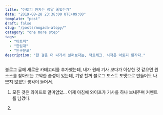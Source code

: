 ```yaml
---
title: "아토피 환자는 정말 줄었는가"
date: "2019-08-28 23:38:00 UTC+09:00"
template: "post"
draft: false
slug: "/posts/nogada-atopy/"
category: "one more step"
tags:
  - "아토피"
  - "한림대"
  - "인구분포"
description: "한 걸음 더 나가서 살펴보자는, 팩트체크. 시작은 아토피 환자다."
---
```


블로그 글에 새로운 카테고리를 추가했는데, 내가 원래 기사 보다가 이상한 것 같으면 원 소스를 찾아보는 고약한 습성이 있는데, 기왕 할꺼 블로그 포스트 포맷으로 만들어도 나쁘지 않겠단 생각이 들어서.

1. 모든 것은 와이프로 말미암았... 어제 아침에 와이프가 기사를 하나 보내주며 커멘트를 남겼다. 

2. 